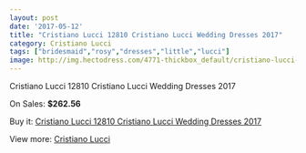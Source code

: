 ```yaml
---
layout: post
date: '2017-05-12'
title: "Cristiano Lucci 12810 Cristiano Lucci Wedding Dresses 2017"
category: Cristiano Lucci
tags: ["bridesmaid","rosy","dresses","little","lucci"]
image: http://img.hectodress.com/4771-thickbox_default/cristiano-lucci-12810-cristiano-lucci-wedding-dresses-2013.jpg
---
```

Cristiano Lucci 12810 Cristiano Lucci Wedding Dresses 2017

On Sales: **$262.56**
<a href="https://www.hectodress.com/cristiano-lucci/2412-cristiano-lucci-12810-cristiano-lucci-wedding-dresses-2013.html"><amp-img layout="responsive" width="600" height="600" src="//img.hectodress.com/4771-thickbox_default/cristiano-lucci-12810-cristiano-lucci-wedding-dresses-2013.jpg" alt="Cristiano Lucci 12810 Cristiano Lucci Wedding Dresses 2017 0" /></a>
<a href="https://www.hectodress.com/cristiano-lucci/2412-cristiano-lucci-12810-cristiano-lucci-wedding-dresses-2013.html"><amp-img layout="responsive" width="600" height="600" src="//img.hectodress.com/4772-thickbox_default/cristiano-lucci-12810-cristiano-lucci-wedding-dresses-2013.jpg" alt="Cristiano Lucci 12810 Cristiano Lucci Wedding Dresses 2017 1" /></a>

Buy it: [Cristiano Lucci 12810 Cristiano Lucci Wedding Dresses 2017](https://www.hectodress.com/cristiano-lucci/2412-cristiano-lucci-12810-cristiano-lucci-wedding-dresses-2013.html "Cristiano Lucci 12810 Cristiano Lucci Wedding Dresses 2017")

View more: [Cristiano Lucci](https://www.hectodress.com/41-cristiano-lucci "Cristiano Lucci")